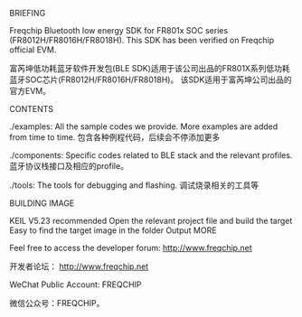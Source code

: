 BRIEFING

Freqchip Bluetooth low energy SDK for FR801x SOC series (FR8012H/FR8016H/FR8018H). 
This SDK has been verified on Freqchip official EVM.

富芮坤低功耗蓝牙软件开发包(BLE SDK)适用于该公司出品的FR801X系列低功耗蓝牙SOC芯片(FR8012H/FR8016H/FR8018H)。 
该SDK适用于富芮坤公司出品的官方EVM。

CONTENTS

./examples:
All the sample codes we provide. More examples are added from time to time.
包含各种例程代码，后续会不停添加更多

./components:
Specific codes related to BLE stack and the relevant profiles.
蓝牙协议栈接口及相应的profile。

./tools:
The tools for debugging and flashing.
调试烧录相关的工具等

BUILDING IMAGE

KEIL V5.23 recommended
Open the relevant project file and build the target
Easy to find the target image in the folder Output
MORE


Feel free to access the developer forum: http://www.freqchip.net

开发者论坛： http://www.freqchip.net

WeChat Public Account: FREQCHIP

微信公众号：FREQCHIP。

